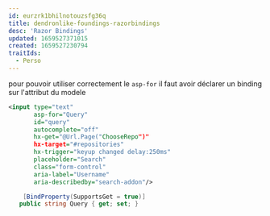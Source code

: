 ```yaml
---
id: eurzrk1bhilnotouzsfg36q
title: dendronlike-foundings-razorbindings
desc: 'Razor Bindings'
updated: 1659527371015
created: 1659527230794
traitIds:
  - Perso
---
```

 
 pour pouvoir utiliser correctement le ```asp-for```
 il faut avoir déclarer un binding sur l'attribut du modele

```xml
<input type="text"
       asp-for="Query"
       id="query"
       autocomplete="off"
       hx-get="@Url.Page("ChooseRepo")"
       hx-target="#repositories"
       hx-trigger="keyup changed delay:250ms"
       placeholder="Search"
       class="form-control"
       aria-label="Username"
       aria-describedby="search-addon"/>
```

 ```csharp
     [BindProperty(SupportsGet = true)]
    public string Query { get; set; }
```